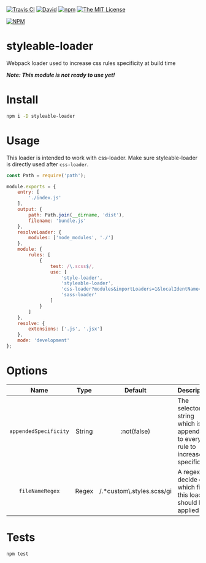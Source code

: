 [![Travis CI](https://img.shields.io/travis/havsar/styleable-loader.svg)](https://travis-ci.org/havsar/styleable-loader) 
[![David](https://img.shields.io/david/havsar/styleable-loader.svg)](https://david-dm.org/havsar/styleable-loader)
[![npm](https://img.shields.io/npm/v/styleable-loader.svg)](https://www.npmjs.org/package/styleable-loader)
[![The MIT License](https://img.shields.io/npm/l/styleable-loader.svg)](http://opensource.org/licenses/MIT)

[![NPM](https://nodei.co/npm/styleable-loader.png?downloads=true&downloadRank=true&stars=true)](https://nodei.co/npm/styleable-loader/)

# styleable-loader
Webpack loader used to increase css rules specificity at build time

**_Note: This module is not ready to use yet!_**

# Install
```bash
npm i -D styleable-loader
```

# Usage

This loader is intended to work with css-loader. Make sure styleable-loader is directly used after `css-loader`.

```js
const Path = require('path');

module.exports = {
    entry: [
        './index.js'
    ],
    output: {
        path: Path.join(__dirname, 'dist'),
        filename: 'bundle.js'
    },
    resolveLoader: {
        modules: ['node_modules', './']
    },
    module: {
        rules: [
            {
                test: /\.scss$/,
                use: [
                    'style-loader',
                    'styleable-loader',
                    'css-loader?modules&importLoaders=1&localIdentName=[path]___[name]__[local]___[hash:base64:5]',
                    'sass-loader'
                ]
            }
        ]
    },
    resolve: {
        extensions: ['.js', '.jsx']
    },
    mode: 'development'
};
```

# Options

|Name|Type|Default|Description|
|:--:|:--:|:-----:|:----------|
|`appendedSpecificity`|String|:not(false)|The selector string which is appended to every rule to increase specificity|
|`fileNameRegex`|Regex|/.*custom\\.styles\.scss/gi|A regex to decide on which files this loade should be applied on|

# Tests
```bash
npm test
```
